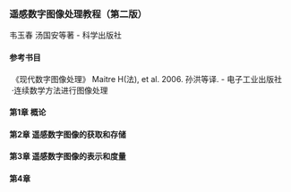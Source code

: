 ### 遥感数字图像处理教程（第二版）

韦玉春 汤国安等著 - 科学出版社

#### 参考书目
  《现代数字图像处理》 Maitre H(法), et al. 2006. 孙洪等译. - 电子工业出版社
    ·连续数学方法进行图像处理

#### 第1章 概论
#### 第2章 遥感数字图像的获取和存储
#### 第3章 遥感数字图像的表示和度量
#### 第4章 

